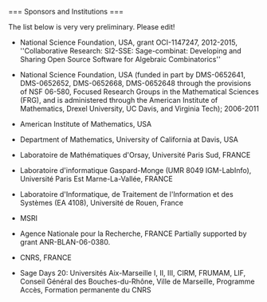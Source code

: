 === Sponsors and Institutions ===

The list below is very very preliminary. Please edit!

 * National Science Foundation, USA, grant OCI-1147247, 2012-2015,
''Collaborative Research: SI2-SSE: Sage-combinat: Developing and Sharing Open Source Software for Algebraic Combinatorics''

 * National Science Foundation, USA (funded in part by DMS-0652641, DMS-0652652, DMS-0652668, DMS-0652648 through the provisions of NSF 06-580, Focused Research Groups in the Mathematical Sciences (FRG), and is administered through the American Institute of Mathematics, Drexel University, UC Davis, and Virginia Tech); 2006-2011

 * American Institute of Mathematics, USA

 * Department of Mathematics, University of California at Davis, USA

 * Laboratoire de Mathématiques d'Orsay, Université Paris Sud, FRANCE

 * Laboratoire d'informatique Gaspard-Monge (UMR 8049 IGM-LabInfo), Université Paris Est Marne-La-Vallée, FRANCE

 * Laboratoire d'Informatique, de Traitement de l'Information
  et des Systèmes (EA 4108), Université de Rouen, France

 * MSRI

 * Agence Nationale pour la Recherche, FRANCE
   Partially supported by grant ANR-BLAN-06-0380.

 * CNRS, FRANCE

 * Sage Days 20: Universités Aix-Marseille I, II, III, CIRM, FRUMAM,
   LIF, Conseil Général des Bouches-du-Rhône, Ville de Marseille,
   Programme Accès, Formation permanente du CNRS
